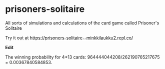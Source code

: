 # prisoners-solitaire
All sorts of simulations and calculations of the card game called Prisoner's Solitaire

Try it out at https://prisoners-solitaire--minkkilaukku2.repl.co/


**Edit**

The winning probability for 4*13 cards: 964444044208/262190765217675 = 0.00367840584853.
